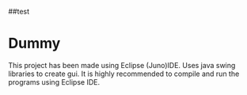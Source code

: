 ##test


Dummy
===
This project has been made using Eclipse (Juno)IDE.
Uses java swing libraries to create gui.
It is highly recommended to compile and run the programs using Eclipse IDE.
